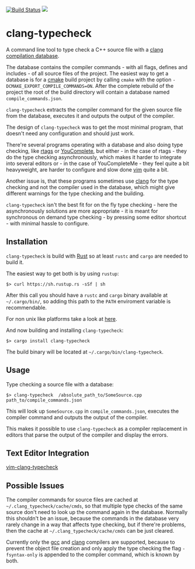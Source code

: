 [![Build Status](https://travis-ci.org/dan-t/clang-typecheck.svg?branch=master)](https://travis-ci.org/dan-t/clang-typecheck)
[![](http://meritbadge.herokuapp.com/clang-typecheck)](https://crates.io/crates/clang-typecheck)

clang-typecheck
===============

A command line tool to type check a C++ source file with a [clang compilation database](http://clang.llvm.org/docs/JSONCompilationDatabase.html). 

The database contains the compiler commands - with all flags, defines and
includes - of all source files of the project. The easiest way to get
a database is for a [cmake](https://cmake.org/) build project by calling
`cmake` with the option `-DCMAKE_EXPORT_COMPILE_COMMANDS=ON`. After the
complete rebuild of the project the root of the build directory will
contain a database named `compile_commands.json`.

`clang-typecheck` extracts the compiler command for the given source file
from the database, executes it and outputs the output of the compiler.

The design of `clang-typecheck` was to get the most minimal program,
that doesn't need any configuration and should just work.

There're several programs operating with a database and also doing type
checking, like [rtags](https://github.com/Andersbakken/rtags) or
[YouComplete](https://github.com/Valloric/YouCompleteMe), but either - in the
case of rtags - they do the type checking asynchronously, which makes it harder
to integrate into several editors or - in the case of YouCompleteMe - they feel
quite a bit heavyweight, are harder to configure and slow done [vim](http://www.vim.org/) quite a bit.

Another issue is, that these programs sometimes use [clang](http://clang.llvm.org/)
for the type checking and not the compiler used in the database, which might
give different warnings for the type checking and the building.

`clang-typecheck` isn't the best fit for on the fly type checking -
here the asynchronously solutions are more appropriate - it is meant for
synchronous on demand type checking - by pressing some editor shortcut -
with minimal hassle to configure.

Installation
------------

`clang-typecheck` is build with [Rust](https://www.rust-lang.org/en-US/) so at least
`rustc` and `cargo` are needed to build it.

The easiest way to get both is by using `rustup`:

    $> curl https://sh.rustup.rs -sSf | sh

After this call you should have a `rustc` and `cargo` binary available at
`~/.cargo/bin/`, so adding this path to the `PATH` enviroment variable is
recommendable.

For non unix like platforms take a look at [here](https://github.com/rust-lang-nursery/rustup.rs/#other-installation-methods).

And now building and installing `clang-typecheck`:

    $> cargo install clang-typecheck

The build binary will be located at `~/.cargo/bin/clang-typecheck`.

Usage
-----

Type checking a source file with a database:

    $> clang-typecheck  /absolute_path_to/SomeSource.cpp  path_to/compile_commands.json

This will look up `SomeSource.cpp` in `compile_commands.json`, executes the
compiler command and outputs the output of the compiler. 

This makes it possible to use `clang-typecheck` as a compiler replacement in editors
that parse the output of the compiler and display the errors.

Text Editor Integration
-----------------------

[vim-clang-typecheck](<https://github.com/dan-t/vim-clang-typecheck>)

Possible Issues
---------------

The compiler commands for source files are cached at `~/.clang_typecheck/cache/cmds`, so
that multiple type checks of the same source don't need to look up the command again
in the database. Normally this shouldn't be an issue, because the commands in the database
very rarely change in a way that affects type checking, but if there're problems, then
the cache at `~/.clang_typecheck/cache/cmds` can be just cleared.

Currently only the [gcc](https://gcc.gnu.org/) and [clang](http://clang.llvm.org/) compilers
are supported, because to prevent the object file creation and only apply the type checking
the flag `-fsyntax-only` is appended to the compiler command, which is known by both.

